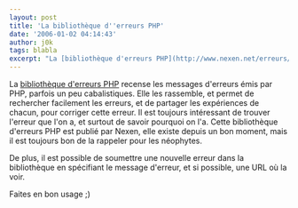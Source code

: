 ```yaml
---
layout: post
title: 'La bibliothèque d''erreurs PHP'
date: '2006-01-02 04:14:43'
author: j0k
tags: blabla
excerpt: "La [bibliothèque d'erreurs PHP](http://www.nexen.net/erreurs/) recense les messages d'erreurs émis par PHP, parfois un peu cabalistiques. Elle les rassemble, et permet de rechercher facilement les erreurs, et de partager les expériences de chacun, pour corriger cette erreur.     \nIl est toujours intéressant de trouver l'erreur que l'on a, et surtout de      …"
---
```


La [bibliothèque d'erreurs PHP](http://www.nexen.net/erreurs/) recense les messages d'erreurs émis par PHP, parfois un peu cabalistiques. Elle les rassemble, et permet de rechercher facilement les erreurs, et de partager les expériences de chacun, pour corriger cette erreur.
Il est toujours intéressant de trouver l'erreur que l'on a, et surtout de savoir pourquoi on l'a. Cette bibliothèque d'erreurs PHP est publié par Nexen, elle existe depuis un bon moment, mais il est toujours bon de la rappeler pour les néophytes.

De plus, il est possible de soumettre une nouvelle erreur dans la bibliothèque en spécifiant le message d'erreur, et si possible, une URL où la voir.

Faites en bon usage ;)
